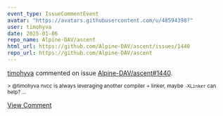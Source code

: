 ```yaml
---
event_type: IssueCommentEvent
avatar: "https://avatars.githubusercontent.com/u/48594398?"
user: timohyva
date: 2025-01-06
repo_name: Alpine-DAV/ascent
html_url: https://github.com/Alpine-DAV/ascent/issues/1440
repo_url: https://github.com/Alpine-DAV/ascent
---
```


<a href='https://github.com/timohyva' target='_blank'>timohyva</a> commented on issue <a href='https://github.com/Alpine-DAV/ascent/issues/1440' target='_blank'>Alpine-DAV/ascent#1440</a>.

<small>> @timohyva nvcc is always leveraging another compiler + linker, maybe `-XLinker` can help?...</small>

<a href='https://github.com/Alpine-DAV/ascent/issues/1440' target='_blank'>View Comment</a>
